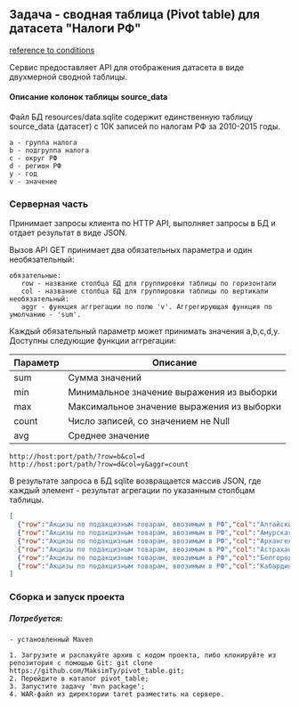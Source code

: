  ## Задача - сводная таблица (Pivot table) для датасета "Налоги РФ"
 [reference to conditions](https://github.com/rcslabs/test202001#reference-to-conditions)
 
 Сервис предоставляет API для отображения датасета в виде двухмерной сводной таблицы.
 
 #### Описание колонок таблицы source_data
 Файл БД resources/data.sqlite содержит единственную таблицу source_data (датасет) с 10К записей по налогам РФ за 2010-2015 годы. 
 
    a - группа налога
    b - подгруппа налога
    c - округ РФ
    d - регион РФ
    y - год
    v - значение
 
 ### Серверная часть
 Принимает запросы клиента по HTTP API, выполняет запросы в БД и отдает результат в виде JSON.
 
 Вызов API GET принимает два обязательных параметра и один необязательный:
 
    обязательные:
       row - название столбца БД для группировки таблицы по горизонтали
       col - название столбца БД для группировки таблицы по вертикали
    необязательный:
       aggr - функция аггрегации по полю 'v'. Аггрегирующая функция по умолчанию - 'sum'.
 Каждый обязательный параметр может принимать значения a,b,c,d,y.
 Доступны следующие функции аггрегации:
 
 | Параметр | Описание |
 | --- | ------------ |
 | sum | Сумма значений |
 | min | Минимальное значение выражения из выборки |
 | max | Максимальное значение выражения из выборки |
 | count | Число записей, со значением не Null |
 | avg | Среднее значение |
 
  ```
 http://host:port/path/?row=b&col=d
 http://host:port/path/?row=d&col=y&aggr=count
 ```
 
 В результате запроса в БД sqlite возвращается массив JSON, где каждый элемент - результат агрегации по указанным столбцам таблицы.


```json
[
  {"row":"Акцизы по подакцизным товарам, ввозимым в РФ","col":"Алтайский край","val":131991.0},
  {"row":"Акцизы по подакцизным товарам, ввозимым в РФ","col":"Амурская область","val":0.0},
  {"row":"Акцизы по подакцизным товарам, ввозимым в РФ","col":"Архангельская область","val":3352.0},
  {"row":"Акцизы по подакцизным товарам, ввозимым в РФ","col":"Астраханская область","val":141.0},
  {"row":"Акцизы по подакцизным товарам, ввозимым в РФ","col":"Белгородская область","val":17797.0},
  {"row":"Акцизы по подакцизным товарам, ввозимым в РФ","col":"Кабардино-Балкарская Республика","val":335.0}
] 
```

### Сборка и запуск проекта

##### Потребуется:
    - установленный Maven
    
    1. Загрузите и распакуйте архив с кодом проекта, либо клонируйте из репозитория с помощью Git: git clone https://github.com/MaksimTy/pivot_table.git;
    2. Перейдите в каталог pivot_table;
    3. Запустите задачу 'mvn package';
    4. WAR-файл из директории taret разместить на сервере.
 